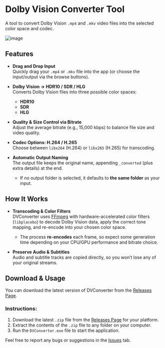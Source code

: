 # Dolby Vision Converter Tool

A tool to convert Dolby Vision `.mp4` and `.mkv` video files into the selected color space and codec.

![image](https://github.com/user-attachments/assets/39df9f00-f9c1-4491-b909-e2003bbb7223)

## Features

- **Drag and Drop Input**  
  Quickly drag your `.mp4` or `.mkv` file into the app (or choose the input/output via the browse buttons).

- **Dolby Vision → HDR10 / SDR / HLG**  
  Converts Dolby Vision files into three possible color spaces:
    - **HDR10**
    - **SDR**
    - **HLG**

- **Quality & Size Control via Bitrate**  
  Adjust the average bitrate (e.g., 15,000 kbps) to balance file size and video quality.

- **Codec Options: H.264 / H.265**  
  Choose between `libx264` (H.264) or `libx265` (H.265) for transcoding.

- **Automatic Output Naming**  
  The output file keeps the original name, appending `_converted` (plus extra details) at the end.
    - If no output folder is selected, it defaults to **the same folder** as your input.

## How It Works

- **Transcoding & Color Filters**  
  DVConverter uses [FFmpeg](https://ffmpeg.org/) with hardware-accelerated color filters (`libplacebo`) to decode Dolby Vision data, apply the correct tone mapping, and re-encode into your chosen color space.
    - The process **re-encodes** each frame, so expect some generation time depending on your CPU/GPU performance and bitrate choice.

- **Preserve Audio & Subtitles**  
  Audio and subtitle tracks are copied directly, so you won’t lose any of your original streams.

## Download & Usage

You can download the latest version of DVConverter from the [Releases Page](https://github.com/SlavomirDurej/DVConverter/releases).

### Instructions:
1. Download the latest `.zip` file from the [Releases Page](https://github.com/SlavomirDurej/DVConverter/releases) for your platform.
2. Extract the contents of the `.zip` file to any folder on your computer.
3. Run the `DVConverter.exe` file to start the application.

Feel free to report any bugs or suggestions in the [Issues](https://github.com/SlavomirDurej/DVConverter/issues) tab.
